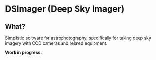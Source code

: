 # DSImager (Deep Sky Imager)

## What?

Simplistic software for astrophotography, specifically for taking deep sky imagery with CCD cameras and related equipment.

**Work in progress.**